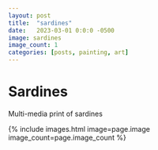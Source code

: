 ```yaml
---
layout: post
title:  "sardines"
date:   2023-03-01 0:0:0 -0500
image: sardines
image_count: 1
categories: [posts, painting, art]
---
```


# Sardines

Multi-media print of sardines

{% include images.html image=page.image image_count=page.image_count %}
